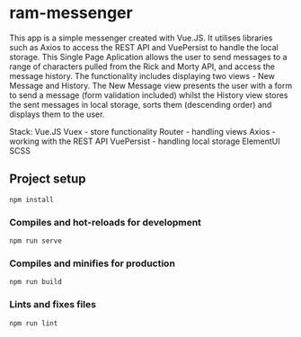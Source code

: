 # ram-messenger

This app is a simple messenger created with Vue.JS.
It utilises libraries such as Axios to access the REST API and VuePersist to handle the local storage. This Single Page Aplication allows the user to send messages to a range of characters pulled from the Rick and Morty API, and access the message history. The functionality includes displaying two views - New Message and History. The New Message view presents the user with a form to send a message (form validation included) whilst the History view stores the sent messages in local storage, sorts them (descending order) and displays them to the user.

Stack:
Vue.JS
Vuex - store functionality
Router - handling views
Axios - working with the REST API
VuePersist - handling local storage
ElementUI
SCSS

## Project setup
```
npm install
```

### Compiles and hot-reloads for development
```
npm run serve
```

### Compiles and minifies for production
```
npm run build
```

### Lints and fixes files
```
npm run lint
```
